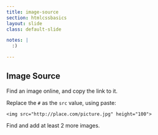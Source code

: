 ```yaml
---
title: image-source
section: htmlcssbasics
layout: slide
class: default-slide

notes: |
  :)

---
```


## Image Source

Find an image online, and copy the link to it.

Replace the `#` as the `src` value, using paste:

    <img src="http://place.com/picture.jpg" height="100">

Find and add at least 2 more images.